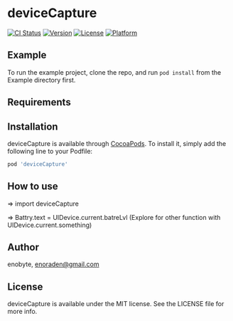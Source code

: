 # deviceCapture

[![CI Status](https://img.shields.io/travis/enobyte/deviceCapture.svg?style=flat)](https://travis-ci.org/enobyte/deviceCapture)
[![Version](https://img.shields.io/cocoapods/v/deviceCapture.svg?style=flat)](https://cocoapods.org/pods/deviceCapture)
[![License](https://img.shields.io/cocoapods/l/deviceCapture.svg?style=flat)](https://cocoapods.org/pods/deviceCapture)
[![Platform](https://img.shields.io/cocoapods/p/deviceCapture.svg?style=flat)](https://cocoapods.org/pods/deviceCapture)

## Example

To run the example project, clone the repo, and run `pod install` from the Example directory first.

## Requirements

## Installation

deviceCapture is available through [CocoaPods](https://cocoapods.org). To install
it, simply add the following line to your Podfile:

```ruby
pod 'deviceCapture'
```

## How to use

=> import deviceCapture

=> Battry.text = UIDevice.current.batreLvl  (Explore for other function with UIDevice.current.something)

## Author

enobyte, enoraden@gmail.com

## License

deviceCapture is available under the MIT license. See the LICENSE file for more info.
